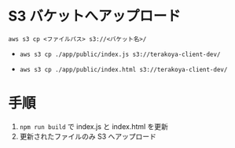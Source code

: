 # S3 バケットへアップロード

`aws s3 cp <ファイルパス> s3://<バケット名>/`

- `aws s3 cp ./app/public/index.js s3://terakoya-client-dev/`

- `aws s3 cp ./app/public/index.html s3://terakoya-client-dev/`

# 手順

1. `npm run build` で index.js と index.html を更新
2. 更新されたファイルのみ S3 へアップロード
